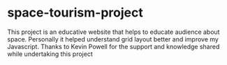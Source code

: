 # space-tourism-project
This project is an educative website that helps to educate audience about space.
Personally it helped understand grid layout better and improve my Javascript.
Thanks to Kevin Powell for the support and knowledge shared while undertaking this project
